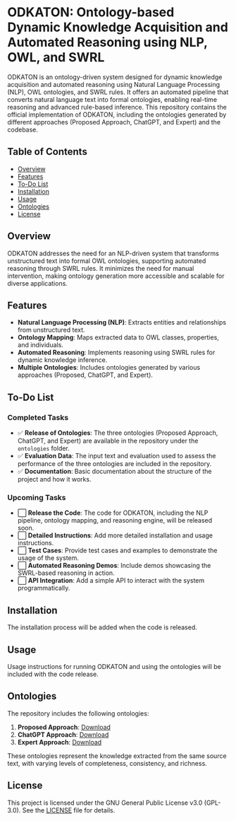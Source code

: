 # ODKATON: Ontology-based Dynamic Knowledge Acquisition and Automated Reasoning using NLP, OWL, and SWRL

ODKATON is an ontology-driven system designed for dynamic knowledge acquisition and automated reasoning using Natural Language Processing (NLP), OWL ontologies, and SWRL rules. It offers an automated pipeline that converts natural language text into formal ontologies, enabling real-time reasoning and advanced rule-based inference. This repository contains the official implementation of ODKATON, including the ontologies generated by different approaches (Proposed Approach, ChatGPT, and Expert) and the codebase.

## Table of Contents
- [Overview](#overview)
- [Features](#features)
- [To-Do List](#to-do-list)
- [Installation](#installation)
- [Usage](#usage)
- [Ontologies](#ontologies)
- [License](#license)

## Overview
ODKATON addresses the need for an NLP-driven system that transforms unstructured text into formal OWL ontologies, supporting automated reasoning through SWRL rules. It minimizes the need for manual intervention, making ontology generation more accessible and scalable for diverse applications.

## Features
- **Natural Language Processing (NLP)**: Extracts entities and relationships from unstructured text.
- **Ontology Mapping**: Maps extracted data to OWL classes, properties, and individuals.
- **Automated Reasoning**: Implements reasoning using SWRL rules for dynamic knowledge inference.
- **Multiple Ontologies**: Includes ontologies generated by various approaches (Proposed, ChatGPT, and Expert).

## To-Do List

### Completed Tasks
- ✅ **Release of Ontologies**: The three ontologies (Proposed Approach, ChatGPT, and Expert) are available in the repository under the `ontologies` folder.
- ✅ **Evaluation Data**: The input text and evaluation used to assess the performance of the three ontologies are included in the repository.
- ✅ **Documentation**: Basic documentation about the structure of the project and how it works.

### Upcoming Tasks
- ⬜ **Release the Code**: The code for ODKATON, including the NLP pipeline, ontology mapping, and reasoning engine, will be released soon.
- ⬜ **Detailed Instructions**: Add more detailed installation and usage instructions.
- ⬜ **Test Cases**: Provide test cases and examples to demonstrate the usage of the system.
- ⬜ **Automated Reasoning Demos**: Include demos showcasing the SWRL-based reasoning in action.
- ⬜ **API Integration**: Add a simple API to interact with the system programmatically.

## Installation
The installation process will be added when the code is released.

## Usage
Usage instructions for running ODKATON and using the ontologies will be included with the code release.

## Ontologies
The repository includes the following ontologies:

1. **Proposed Approach**: [Download](./ontologies/proposed-ontology.owl)
2. **ChatGPT Approach**: [Download](./ontologies/chatgpt-ontology.owl)
3. **Expert Approach**: [Download](./ontologies/expert-ontology.owl)

These ontologies represent the knowledge extracted from the same source text, with varying levels of completeness, consistency, and richness.

## License
This project is licensed under the GNU General Public License v3.0 (GPL-3.0). See the [LICENSE](LICENSE) file for details.
